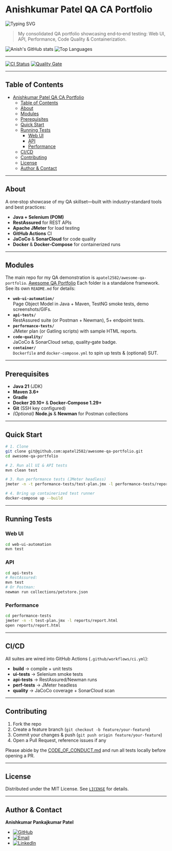 # Anishkumar Patel QA CA Portfolio

![Typing SVG](https://readme-typing-svg.herokuapp.com?font=Inter&size=32&pause=1000&color=61dafb&center=true&width=800&lines=Hi!+I%27m+Anishkumar+👋;QA+Automation+Engineer;Building+Reliable+Software;Let%27s+Automate+Together)

> My consolidated QA portfolio showcasing end‑to‑end testing: Web UI, API, Performance, Code Quality & Containerization.

<!-- GitHub stats -->

![Anish's GitHub stats](https://github-readme-stats.vercel.app/api?username=apatel2582&show_icons=true&theme=dark)
![Top Languages](https://github-readme-stats.vercel.app/api/top-langs/?username=apatel2582&layout=compact&theme=dark)

---

[![CI Status](https://img.shields.io/github/actions/workflow/status/apatel2582/apatel2582/build.yml)](https://github.com/apatel2582/apatel2582/actions) [![Quality Gate](https://sonarcloud.io/api/project_badges/measure?project=apatel2582_apatel2582&metric=alert_status)](https://sonarcloud.io/dashboard?id=apatel2582_apatel2582)

---

## Table of Contents

- [Anishkumar Patel QA CA Portfolio](#anishkumar-patel-qa-ca-portfolio)
  - [Table of Contents](#table-of-contents)
  - [About](#about)
  - [Modules](#modules)
  - [Prerequisites](#prerequisites)
  - [Quick Start](#quick-start)
  - [Running Tests](#running-tests)
    - [Web UI](#web-ui)
    - [API](#api)
    - [Performance](#performance)
  - [CI/CD](#cicd)
  - [Contributing](#contributing)
  - [License](#license)
  - [Author \& Contact](#author--contact)

---

## About

A one‑stop showcase of my QA skillset—built with industry‑standard tools and best practices:

- **Java + Selenium (POM)**
- **RestAssured** for REST APIs
- **Apache JMeter** for load testing
- **GitHub Actions** CI
- **JaCoCo** & **SonarCloud** for code quality
- **Docker** & **Docker‑Compose** for containerized runs

---

## Modules

The main repo for my QA demonstration is `apatel2582/awesome-qa-portfolio`.
[Awesome QA Portfolio](https://github.com/apatel2582/awesome-qa-portfolio)
Each folder is a standalone framework. See its own `README.md` for details:

- **`web-ui-automation/`**  
  Page Object Model in Java + Maven, TestNG smoke tests, demo screenshots/GIFs.
- **`api-tests/`**  
  RestAssured suite (or Postman + Newman), 5+ endpoint tests.
- **`performance-tests/`**  
  JMeter plan (or Gatling scripts) with sample HTML reports.
- **`code-quality/`**  
  JaCoCo & SonarCloud setup, quality‑gate badge.
- **`container/`**  
  `Dockerfile` and `docker-compose.yml` to spin up tests & (optional) SUT.

---

## Prerequisites

- **Java 21** (JDK)
- **Maven 3.6+**
- **Gradle**
- **Docker 20.10+** & **Docker‑Compose 1.29+**
- **Git** (SSH key configured)
- _(Optional)_ **Node.js** & **Newman** for Postman collections

---

## Quick Start

```bash
# 1. Clone
git clone git@github.com:apatel2582/awesome-qa-portfolio.git
cd awesome-qa-portfolio

# 2. Run all UI & API tests
mvn clean test

# 3. Run performance tests (JMeter headless)
jmeter -n -t performance-tests/test-plan.jmx -l performance-tests/reports/results.jtl

# 4. Bring up containerized test runner
docker-compose up --build
```

---

## Running Tests

### Web UI

```bash
cd web-ui-automation
mvn test
```

### API

```bash
cd api-tests
# RestAssured:
mvn test
# Or Postman:
newman run collections/petstore.json
```

### Performance

```bash
cd performance-tests
jmeter -n -t test-plan.jmx -l reports/report.html
open reports/report.html
```

---

## CI/CD

All suites are wired into GitHub Actions (`.github/workflows/ci.yml`):

- **build** → compile + unit tests
- **ui-tests** → Selenium smoke tests
- **api-tests** → RestAssured/Newman runs
- **perf-tests** → JMeter headless
- **quality** → JaCoCo coverage + SonarCloud scan

---

## Contributing

1. Fork the repo
2. Create a feature branch (`git checkout -b feature/your-feature`)
3. Commit your changes & push (`git push origin feature/your-feature`)
4. Open a Pull Request, reference issues if any

Please abide by the [CODE_OF_CONDUCT.md](CODE_OF_CONDUCT.md) and run all tests locally before opening a PR.

---

## License

Distributed under the MIT License. See [`LICENSE`](LICENSE) for details.

---

## Author & Contact

**Anishkumar Pankajkumar Patel**

- [![GitHub](https://img.shields.io/badge/GitHub-%40apatel2582-181717?logo=github)](https://github.com/apatel2582)
- [![Email](https://img.shields.io/badge/Email-anishkumarp.ca@gmail.com-red?logo=gmail)](mailto:anishkumarp.ca@gmail.com)
- [![LinkedIn](https://img.shields.io/badge/LinkedIn-Anishkumar-blue?logo=linkedin)](https://www.linkedin.com/in/anishkumar-patel/)
